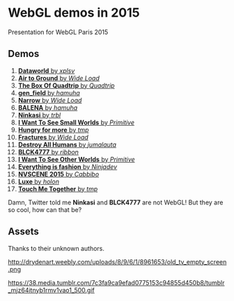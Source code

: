 # WebGL demos in 2015

Presentation for WebGL Paris 2015

## Demos

1. [**Dataworld** by *xplsv*](http://www.pouet.net/prod.php?which=65257)
2. [**Air to Ground** by *Wide Load*](http://www.pouet.net/prod.php?which=66114)
3. [**The Box Of Quadtrip** by *Quadtrip*](http://www.pouet.net/prod.php?which=64398)
4. [**gen_field** by *hamuha*](http://www.pouet.net/prod.php?which=65134)
5. [**Narrow** by *Wide Load*](http://www.pouet.net/prod.php?which=64397)
6. [**BALENA** by *hamuha*](http://www.pouet.net/prod.php?which=65117)
7. [**Ninkasi** by *trbl*](http://www.pouet.net/prod.php?which=66100)
8. [**I Want To See Small Worlds** by *Primitive*](http://www.pouet.net/prod.php?which=66088)
9. [**Hungry for more** by *tmp*](http://www.pouet.net/prod.php?which=66083)
10. [**Fractures** by *Wide Load*](http://www.pouet.net/prod.php?which=64989)
11. [**Destroy All Humans** by *jumalauta*](http://www.pouet.net/prod.php?which=66351)
12. [**BLCK4777** by *ribbon*](http://www.pouet.net/prod.php?which=66035)
13. [**I Want To See Other Worlds** by *Primitive*](http://www.pouet.net/prod.php?which=65971)
14. [**Everything is fashion** by *Ninjadev*](http://www.pouet.net/prod.php?which=65978)
15. [**NVSCENE 2015** by *Cabbibo*](http://www.pouet.net/prod.php?which=64348)
16. [**Luxe** by *holon*](http://www.pouet.net/prod.php?which=66463)
17. [**Touch Me Together** by *tmp*](http://www.pouet.net/prod.php?which=66483)

Damn, Twitter told me **Ninkasi** and **BLCK4777** are not WebGL! But they are so cool, how can that be?

## Assets

Thanks to their unknown authors.

<http://drydenart.weebly.com/uploads/8/9/6/1/8961653/old_tv_empty_screen.png>

<https://38.media.tumblr.com/7c3fa9ca9efad0775153c94855d450b8/tumblr_mjz64itnyb1rmv1vao1_500.gif>

